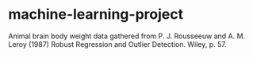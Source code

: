 # machine-learning-project

Animal brain body weight data gathered from P. J. Rousseeuw and A. M. Leroy (1987) Robust Regression and Outlier Detection. Wiley, p. 57.
